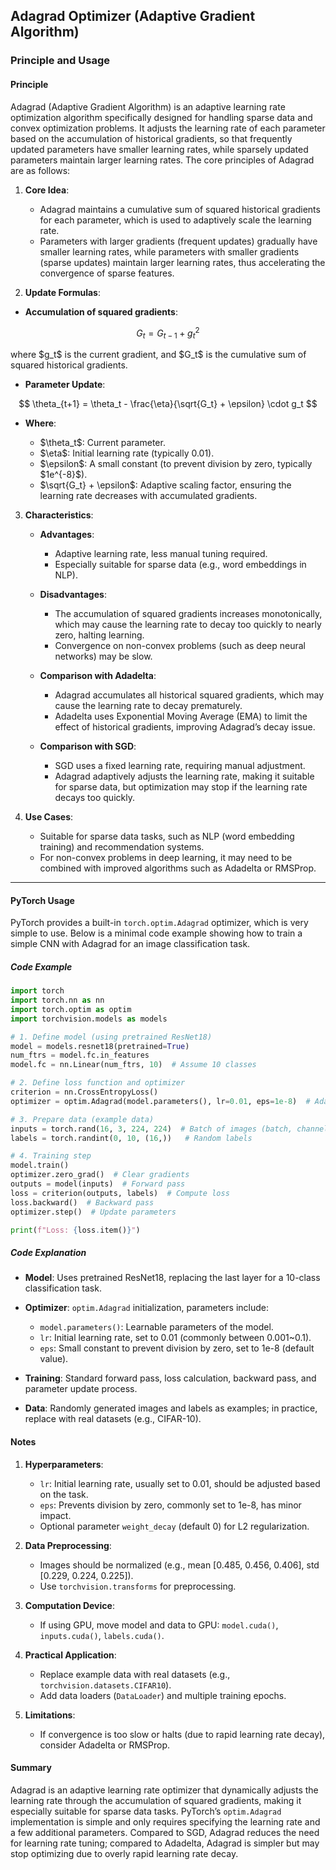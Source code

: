 
## Adagrad Optimizer (Adaptive Gradient Algorithm)

### Principle and Usage

#### **Principle**

Adagrad (Adaptive Gradient Algorithm) is an adaptive learning rate optimization algorithm specifically designed for handling sparse data and convex optimization problems. It adjusts the learning rate of each parameter based on the accumulation of historical gradients, so that frequently updated parameters have smaller learning rates, while sparsely updated parameters maintain larger learning rates. The core principles of Adagrad are as follows:

1. **Core Idea**:

   * Adagrad maintains a cumulative sum of squared historical gradients for each parameter, which is used to adaptively scale the learning rate.
   * Parameters with larger gradients (frequent updates) gradually have smaller learning rates, while parameters with smaller gradients (sparse updates) maintain larger learning rates, thus accelerating the convergence of sparse features.

2. **Update Formulas**:

* **Accumulation of squared gradients**:

$$
G_t = G_{t-1} + g_t^2
$$

where \$g\_t\$ is the current gradient, and \$G\_t\$ is the cumulative sum of squared historical gradients.

* **Parameter Update**:

$$
\theta_{t+1} = \theta_t - \frac{\eta}{\sqrt{G_t} + \epsilon} \cdot g_t
$$

* **Where**:

  * \$\theta\_t\$: Current parameter.
  * \$\eta\$: Initial learning rate (typically 0.01).
  * \$\epsilon\$: A small constant (to prevent division by zero, typically \$1e^{-8}\$).
  * \$\sqrt{G\_t} + \epsilon\$: Adaptive scaling factor, ensuring the learning rate decreases with accumulated gradients.

3. **Characteristics**:

   * **Advantages**:

     * Adaptive learning rate, less manual tuning required.
     * Especially suitable for sparse data (e.g., word embeddings in NLP).
   * **Disadvantages**:

     * The accumulation of squared gradients increases monotonically, which may cause the learning rate to decay too quickly to nearly zero, halting learning.
     * Convergence on non-convex problems (such as deep neural networks) may be slow.
   * **Comparison with Adadelta**:

     * Adagrad accumulates all historical squared gradients, which may cause the learning rate to decay prematurely.
     * Adadelta uses Exponential Moving Average (EMA) to limit the effect of historical gradients, improving Adagrad’s decay issue.
   * **Comparison with SGD**:

     * SGD uses a fixed learning rate, requiring manual adjustment.
     * Adagrad adaptively adjusts the learning rate, making it suitable for sparse data, but optimization may stop if the learning rate decays too quickly.

4. **Use Cases**:

   * Suitable for sparse data tasks, such as NLP (word embedding training) and recommendation systems.
   * For non-convex problems in deep learning, it may need to be combined with improved algorithms such as Adadelta or RMSProp.

---

#### **PyTorch Usage**

PyTorch provides a built-in `torch.optim.Adagrad` optimizer, which is very simple to use. Below is a minimal code example showing how to train a simple CNN with Adagrad for an image classification task.

##### **Code Example**

```python
import torch
import torch.nn as nn
import torch.optim as optim
import torchvision.models as models

# 1. Define model (using pretrained ResNet18)
model = models.resnet18(pretrained=True)
num_ftrs = model.fc.in_features
model.fc = nn.Linear(num_ftrs, 10)  # Assume 10 classes

# 2. Define loss function and optimizer
criterion = nn.CrossEntropyLoss()
optimizer = optim.Adagrad(model.parameters(), lr=0.01, eps=1e-8)  # Adagrad optimizer

# 3. Prepare data (example data)
inputs = torch.rand(16, 3, 224, 224)  # Batch of images (batch, channels, height, width)
labels = torch.randint(0, 10, (16,))   # Random labels

# 4. Training step
model.train()
optimizer.zero_grad()  # Clear gradients
outputs = model(inputs)  # Forward pass
loss = criterion(outputs, labels)  # Compute loss
loss.backward()  # Backward pass
optimizer.step()  # Update parameters

print(f"Loss: {loss.item()}")
```

##### **Code Explanation**

* **Model**: Uses pretrained ResNet18, replacing the last layer for a 10-class classification task.
* **Optimizer**: `optim.Adagrad` initialization, parameters include:

  * `model.parameters()`: Learnable parameters of the model.
  * `lr`: Initial learning rate, set to 0.01 (commonly between 0.001\~0.1).
  * `eps`: Small constant to prevent division by zero, set to 1e-8 (default value).
* **Training**: Standard forward pass, loss calculation, backward pass, and parameter update process.
* **Data**: Randomly generated images and labels as examples; in practice, replace with real datasets (e.g., CIFAR-10).



#### **Notes**

1. **Hyperparameters**:

   * `lr`: Initial learning rate, usually set to 0.01, should be adjusted based on the task.
   * `eps`: Prevents division by zero, commonly set to 1e-8, has minor impact.
   * Optional parameter `weight_decay` (default 0) for L2 regularization.
2. **Data Preprocessing**:

   * Images should be normalized (e.g., mean \[0.485, 0.456, 0.406], std \[0.229, 0.224, 0.225]).
   * Use `torchvision.transforms` for preprocessing.
3. **Computation Device**:

   * If using GPU, move model and data to GPU: `model.cuda()`, `inputs.cuda()`, `labels.cuda()`.
4. **Practical Application**:

   * Replace example data with real datasets (e.g., `torchvision.datasets.CIFAR10`).
   * Add data loaders (`DataLoader`) and multiple training epochs.
5. **Limitations**:

   * If convergence is too slow or halts (due to rapid learning rate decay), consider Adadelta or RMSProp.



#### **Summary**

Adagrad is an adaptive learning rate optimizer that dynamically adjusts the learning rate through the accumulation of squared gradients, making it especially suitable for sparse data tasks. PyTorch’s `optim.Adagrad` implementation is simple and only requires specifying the learning rate and a few additional parameters. Compared to SGD, Adagrad reduces the need for learning rate tuning; compared to Adadelta, Adagrad is simpler but may stop optimizing due to overly rapid learning rate decay.

